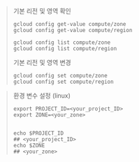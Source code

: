> 기본 리전 및 영역 확인
> 
> ```
> gcloud config get-value compute/zone
> gcloud config get-value compute/region
> 
> gcloud config list compute/zone
> gcloud config list compute/region
> ```
> 
> 기본 리전 및 영역 변경
> 
> ```
> gcloud config set compute/zone
> gcloud config set compute/region 
> ```


> 환경 변수 설정 (linux)
> 
> ```shell
> export PROJECT_ID=<your_project_ID>
> export ZONE=<your_zone>
> 
> 
> echo $PROJECT_ID
> ## <your_project_ID>
> echo $ZONE
> ## <your_zone>
> ```
> 
> 
